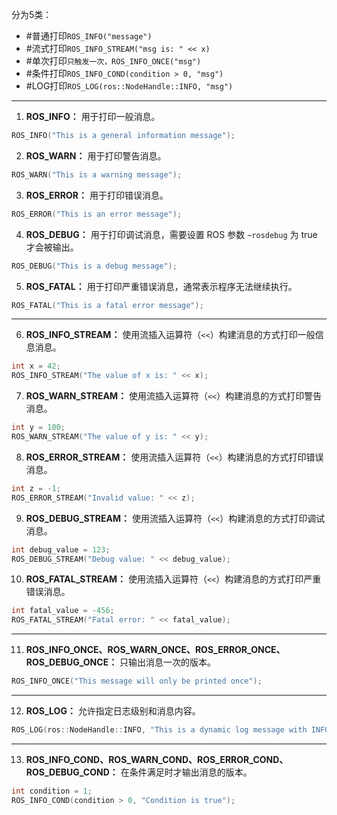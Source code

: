 分为5类：
* #普通打印`ROS_INFO("message")`
* #流式打印`ROS_INFO_STREAM("msg is: " << x)`
* #单次打印`只触发一次，ROS_INFO_ONCE("msg")`
* #条件打印`ROS_INFO_COND(condition > 0, "msg")`
* #LOG打印`ROS_LOG(ros::NodeHandle::INFO, "msg")`
--- 

1. **ROS_INFO：** 用于打印一般消息。
```cpp
ROS_INFO("This is a general information message");
```
2. **ROS_WARN：** 用于打印警告消息。
```cpp
ROS_WARN("This is a warning message");
```
3. **ROS_ERROR：** 用于打印错误消息。
```cpp
ROS_ERROR("This is an error message");
```
4. **ROS_DEBUG：** 用于打印调试消息，需要设置 ROS 参数 `~rosdebug` 为 true 才会被输出。
```cpp
ROS_DEBUG("This is a debug message");
```
5. **ROS_FATAL：** 用于打印严重错误消息，通常表示程序无法继续执行。
```cpp
ROS_FATAL("This is a fatal error message");
```
--- 

6. **ROS_INFO_STREAM：** 使用流插入运算符（`<<`）构建消息的方式打印一般信息消息。
```cpp
int x = 42;
ROS_INFO_STREAM("The value of x is: " << x);
```
7. **ROS_WARN_STREAM：** 使用流插入运算符（`<<`）构建消息的方式打印警告消息。
```cpp
int y = 100;
ROS_WARN_STREAM("The value of y is: " << y);
```
8. **ROS_ERROR_STREAM：** 使用流插入运算符（`<<`）构建消息的方式打印错误消息。
```cpp
int z = -1;
ROS_ERROR_STREAM("Invalid value: " << z);
```
9. **ROS_DEBUG_STREAM：** 使用流插入运算符（`<<`）构建消息的方式打印调试消息。
```cpp
int debug_value = 123;
ROS_DEBUG_STREAM("Debug value: " << debug_value);
```
10. **ROS_FATAL_STREAM：** 使用流插入运算符（`<<`）构建消息的方式打印严重错误消息。
```cpp
int fatal_value = -456;
ROS_FATAL_STREAM("Fatal error: " << fatal_value);
```
---

11. **ROS_INFO_ONCE、ROS_WARN_ONCE、ROS_ERROR_ONCE、ROS_DEBUG_ONCE：** 只输出消息一次的版本。
```cpp
ROS_INFO_ONCE("This message will only be printed once");
```
--- 

12. **ROS_LOG：** 允许指定日志级别和消息内容。
```cpp
ROS_LOG(ros::NodeHandle::INFO, "This is a dynamic log message with INFO level");
```
---

13. **ROS_INFO_COND、ROS_WARN_COND、ROS_ERROR_COND、ROS_DEBUG_COND：** 在条件满足时才输出消息的版本。
```cpp
int condition = 1;
ROS_INFO_COND(condition > 0, "Condition is true");
```
